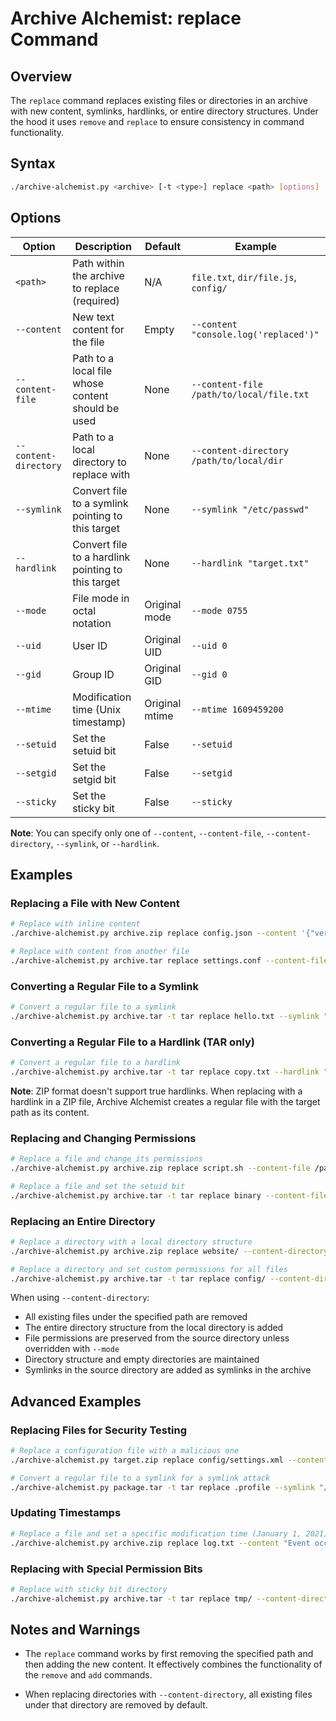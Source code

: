# Archive Alchemist: replace Command

## Overview

The `replace` command replaces existing files or directories in an archive with new content, symlinks, hardlinks, or entire directory structures. Under the hood it uses `remove` and `replace` to ensure consistency in command functionality.

## Syntax

```bash
./archive-alchemist.py <archive> [-t <type>] replace <path> [options]
```

## Options

| Option | Description | Default | Example |
|--------|-------------|---------|---------|
| `<path>` | Path within the archive to replace (required) | N/A | `file.txt`, `dir/file.js`, `config/` |
| `--content` | New text content for the file | Empty | `--content "console.log('replaced')"` |
| `--content-file` | Path to a local file whose content should be used | None | `--content-file /path/to/local/file.txt` |
| `--content-directory` | Path to a local directory to replace with | None | `--content-directory /path/to/local/dir` |
| `--symlink` | Convert file to a symlink pointing to this target | None | `--symlink "/etc/passwd"` |
| `--hardlink` | Convert file to a hardlink pointing to this target | None | `--hardlink "target.txt"` |
| `--mode` | File mode in octal notation | Original mode | `--mode 0755` |
| `--uid` | User ID | Original UID | `--uid 0` |
| `--gid` | Group ID | Original GID | `--gid 0` |
| `--mtime` | Modification time (Unix timestamp) | Original mtime | `--mtime 1609459200` |
| `--setuid` | Set the setuid bit | False | `--setuid` |
| `--setgid` | Set the setgid bit | False | `--setgid` |
| `--sticky` | Set the sticky bit | False | `--sticky` |

**Note**: You can specify only one of `--content`, `--content-file`, `--content-directory`, `--symlink`, or `--hardlink`.

## Examples

### Replacing a File with New Content

```bash
# Replace with inline content
./archive-alchemist.py archive.zip replace config.json --content '{"version": "2.0", "updated": true}'

# Replace with content from another file
./archive-alchemist.py archive.tar replace settings.conf --content-file /path/to/new/settings.conf
```

### Converting a Regular File to a Symlink

```bash
# Convert a regular file to a symlink
./archive-alchemist.py archive.tar -t tar replace hello.txt --symlink "/etc/motd"
```

### Converting a Regular File to a Hardlink (TAR only)

```bash
# Convert a regular file to a hardlink
./archive-alchemist.py archive.tar -t tar replace copy.txt --hardlink "original.txt"
```

**Note**: ZIP format doesn't support true hardlinks. When replacing with a hardlink in a ZIP file, Archive Alchemist creates a regular file with the target path as its content.

### Replacing and Changing Permissions

```bash
# Replace a file and change its permissions
./archive-alchemist.py archive.zip replace script.sh --content-file /path/to/new/script.sh --mode 0755

# Replace a file and set the setuid bit
./archive-alchemist.py archive.tar -t tar replace binary --content-file /path/to/exploit --mode 0755 --setuid --uid 0
```

### Replacing an Entire Directory

```bash
# Replace a directory with a local directory structure
./archive-alchemist.py archive.zip replace website/ --content-directory /path/to/updated/website

# Replace a directory and set custom permissions for all files
./archive-alchemist.py archive.tar -t tar replace config/ --content-directory /path/to/new/config --mode 0600
```

When using `--content-directory`:
- All existing files under the specified path are removed
- The entire directory structure from the local directory is added
- File permissions are preserved from the source directory unless overridden with `--mode`
- Directory structure and empty directories are maintained
- Symlinks in the source directory are added as symlinks in the archive

## Advanced Examples

### Replacing Files for Security Testing

```bash
# Replace a configuration file with a malicious one
./archive-alchemist.py target.zip replace config/settings.xml --content-file evil-settings.xml

# Convert a regular file to a symlink for a symlink attack
./archive-alchemist.py package.tar -t tar replace .profile --symlink "/etc/shadow"
```

### Updating Timestamps

```bash
# Replace a file and set a specific modification time (January 1, 2021)
./archive-alchemist.py archive.zip replace log.txt --content "Event occurred" --mtime 1609459200
```

### Replacing with Special Permission Bits

```bash
# Replace with sticky bit directory
./archive-alchemist.py archive.tar -t tar replace tmp/ --content-directory /path/to/new/tmp --mode 01777 --sticky
```

## Notes and Warnings

- The `replace` command works by first removing the specified path and then adding the new content. It effectively combines the functionality of the `remove` and `add` commands.

- When replacing directories with `--content-directory`, all existing files under that directory are removed by default.